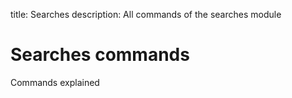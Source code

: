 title: Searches 
description: All commands of the searches module

# Searches commands

Commands explained